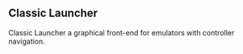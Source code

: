 ## Classic Launcher

Classic Launcher a graphical front-end for emulators with controller navigation.



